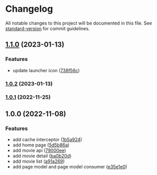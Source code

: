 # Changelog

All notable changes to this project will be documented in this file. See [standard-version](https://github.com/conventional-changelog/standard-version) for commit guidelines.

## [1.1.0](https://github.com/sozonome/muvees-flutter/compare/v1.0.2...v1.1.0) (2023-01-13)


### Features

* update launcher icon ([738f56c](https://github.com/sozonome/muvees-flutter/commit/738f56c47f539c44657c412d40fea5d87adb8041))

### [1.0.2](https://github.com/sozonome/muvees-flutter/compare/v1.0.1...v1.0.2) (2023-01-13)

### [1.0.1](https://github.com/sozonome/muvees-flutter/compare/v1.0.0...v1.0.1) (2022-11-25)

## 1.0.0 (2022-11-08)


### Features

* add cache interceptor ([1b5a924](https://github.com/sozonome/muvees-flutter/commit/1b5a92453099a56d3f8b32d059ba7cb898cc3fab))
* add home page ([5d5b86a](https://github.com/sozonome/muvees-flutter/commit/5d5b86aaafc1ac687df4faa79c178ae6e8ed4ad1))
* add movie api ([79000ee](https://github.com/sozonome/muvees-flutter/commit/79000ee0b185dfb81d5a466c5d9dd18aa3ad0d84))
* add movie detail ([ba0b20d](https://github.com/sozonome/muvees-flutter/commit/ba0b20d5a292bcfcc478d5329fb173979b550c40))
* add movie list ([a91a269](https://github.com/sozonome/muvees-flutter/commit/a91a26900744e9601702790d4a7b43f69d02932f))
* add page model and page model consumer ([e35e1e0](https://github.com/sozonome/muvees-flutter/commit/e35e1e0db874887f3c3f3f45cb30caf8b823269a))
